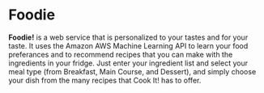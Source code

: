 # Foodie

**Foodie!** is a web service that is personalized to your tastes and for your taste. It uses the Amazon AWS Machine Learning API to learn your food preferances and to recommend recipes that you can make with the ingredients in your fridge. Just enter your ingredient list and select your meal type (from Breakfast, Main Course, and Dessert), and simply choose your dish from the many recipes that Cook It! has to offer.

